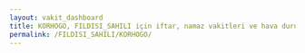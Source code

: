 ```yaml
---
layout: vakit_dashboard
title: KORHOGO, FILDISI_SAHILI için iftar, namaz vakitleri ve hava durumu - ilçe/eyalet seç
permalink: /FILDISI_SAHILI/KORHOGO/
---
```


<script type="text/javascript">
  var GLOBAL_COUNTRY = 'FILDISI_SAHILI';
  var GLOBAL_CITY = 'KORHOGO';
  var GLOBAL_STATE = '';
  var lat = 72;
  var lon = 21;
</script>
